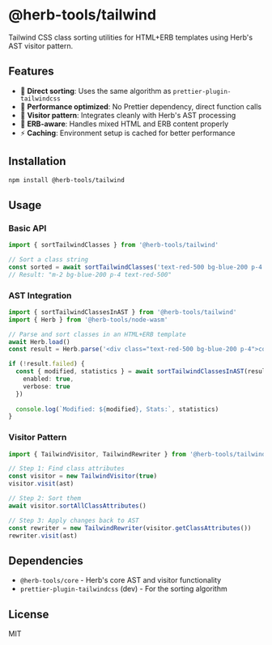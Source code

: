 # @herb-tools/tailwind

Tailwind CSS class sorting utilities for HTML+ERB templates using Herb's AST visitor pattern.

## Features

- 🎯 **Direct sorting**: Uses the same algorithm as `prettier-plugin-tailwindcss`
- 🚀 **Performance optimized**: No Prettier dependency, direct function calls
- 🔄 **Visitor pattern**: Integrates cleanly with Herb's AST processing
- 🎨 **ERB-aware**: Handles mixed HTML and ERB content properly
- ⚡ **Caching**: Environment setup is cached for better performance

## Installation

```bash
npm install @herb-tools/tailwind
```

## Usage

### Basic API

```typescript
import { sortTailwindClasses } from '@herb-tools/tailwind'

// Sort a class string
const sorted = await sortTailwindClasses('text-red-500 bg-blue-200 p-4 m-2')
// Result: "m-2 bg-blue-200 p-4 text-red-500"
```

### AST Integration

```typescript
import { sortTailwindClassesInAST } from '@herb-tools/tailwind'
import { Herb } from '@herb-tools/node-wasm'

// Parse and sort classes in an HTML+ERB template
await Herb.load()
const result = Herb.parse('<div class="text-red-500 bg-blue-200 p-4">content</div>')

if (!result.failed) {
  const { modified, statistics } = await sortTailwindClassesInAST(result.value, {
    enabled: true,
    verbose: true
  })
  
  console.log(`Modified: ${modified}, Stats:`, statistics)
}
```

### Visitor Pattern

```typescript
import { TailwindVisitor, TailwindRewriter } from '@herb-tools/tailwind'

// Step 1: Find class attributes
const visitor = new TailwindVisitor(true)
visitor.visit(ast)

// Step 2: Sort them
await visitor.sortAllClassAttributes()

// Step 3: Apply changes back to AST
const rewriter = new TailwindRewriter(visitor.getClassAttributes())
rewriter.visit(ast)
```

## Dependencies

- `@herb-tools/core` - Herb's core AST and visitor functionality
- `prettier-plugin-tailwindcss` (dev) - For the sorting algorithm

## License

MIT